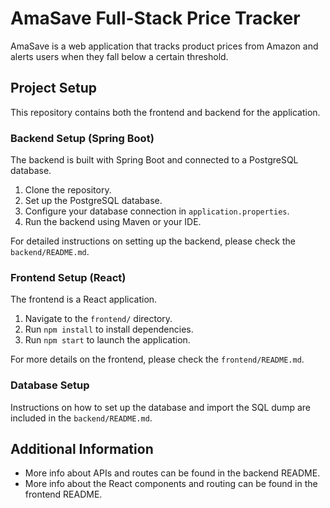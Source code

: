 # AmaSave Full-Stack Price Tracker

AmaSave is a web application that tracks product prices from Amazon and alerts users when they fall below a certain threshold.

## Project Setup

This repository contains both the frontend and backend for the application.

### Backend Setup (Spring Boot)
The backend is built with Spring Boot and connected to a PostgreSQL database.

1. Clone the repository.
2. Set up the PostgreSQL database.
3. Configure your database connection in `application.properties`.
4. Run the backend using Maven or your IDE.

For detailed instructions on setting up the backend, please check the `backend/README.md`.

### Frontend Setup (React)
The frontend is a React application.

1. Navigate to the `frontend/` directory.
2. Run `npm install` to install dependencies.
3. Run `npm start` to launch the application.

For more details on the frontend, please check the `frontend/README.md`.

### Database Setup
Instructions on how to set up the database and import the SQL dump are included in the `backend/README.md`.

## Additional Information
- More info about APIs and routes can be found in the backend README.
- More info about the React components and routing can be found in the frontend README.
